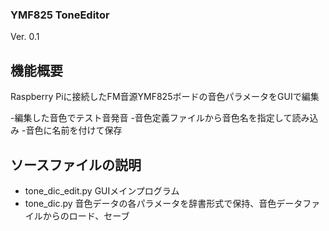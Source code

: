 ### YMF825 ToneEditor
 Ver. 0.1
## 機能概要
  Raspberry Piに接続したFM音源YMF825ボードの音色パラメータをGUIで編集
  
  -編集した音色でテスト音発音
  -音色定義ファイルから音色名を指定して読み込み
  -音色に名前を付けて保存
  
## ソースファイルの説明
   - tone_dic_edit.py GUIメインプログラム 
   - tone_dic.py 音色データの各パラメータを辞書形式で保持、音色データファイルからのロード、セーブ  
   
    
